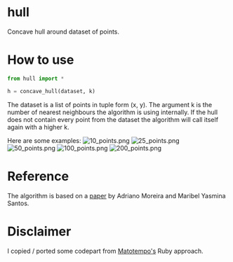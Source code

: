 # hull
Concave hull around dataset of points.

# How to use
```python
from hull import *

h = concave_hull(dataset, k)
```
The dataset is a list of points in tuple form (x, y). The argument k is the number of nearest neighbours the algorithm is using internally. If the hull does not contain every point from the dataset the algorithm will call itself again with a higher k.

Here are some examples:
![10_points.png](https://raw.githubusercontent.com/jsmolka/hull/master/pictures/10_points.png)
![25_points.png](https://raw.githubusercontent.com/jsmolka/hull/master/pictures/25_points.png)
![50_points.png](https://raw.githubusercontent.com/jsmolka/hull/master/pictures/50_points.png)
![100_points.png](https://raw.githubusercontent.com/jsmolka/hull/master/pictures/100_points.png)
![200_points.png](https://raw.githubusercontent.com/jsmolka/hull/master/pictures/200_points.png)

# Reference
The algorithm is based on a [paper](https://github.com/jsmolka/hull/blob/master/reference/concave_hull.pdf) by Adriano Moreira and Maribel Yasmina Santos.

# Disclaimer
I copied / ported some codepart from [Matotempo's](https://github.com/Mapotempo/mapotempo-web/blob/master/lib/concave_hull.rb) Ruby approach.

